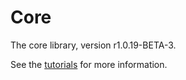 # Core

The core library, version r1.0.19-BETA-3.

See the [tutorials](tutorials/index.md) for more information.
